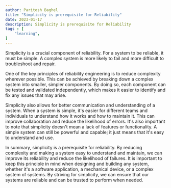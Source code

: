 ```yaml
---
author: Paritosh Baghel
title: "Simplicity is prerequisite for Reliability"
date: 2023-01-17
description: Simplicity is prerequisite for Reliability
tags : [
    "learning",
]
---
```


Simplicity is a crucial component of reliability. For a system to be reliable, it must be simple. A complex system is more likely to fail and more difficult to troubleshoot and repair.

One of the key principles of reliability engineering is to reduce complexity wherever possible. This can be achieved by breaking down a complex system into smaller, simpler components. By doing so, each component can be tested and validated independently, which makes it easier to identify and fix any issues that may arise.

Simplicity also allows for better communication and understanding of a system. When a system is simple, it's easier for different teams and individuals to understand how it works and how to maintain it. This can improve collaboration and reduce the likelihood of errors.
It's also important to note that simplicity doesn't mean a lack of features or functionality. A simple system can still be powerful and capable; it just means that it's easy to understand and use.

In summary, simplicity is a prerequisite for reliability. By reducing complexity and making a system easy to understand and maintain, we can improve its reliability and reduce the likelihood of failures.
It is important to keep this principle in mind when designing and building any system, whether it's a software application, a mechanical device, or a complex system of systems. By striving for simplicity, we can ensure that our systems are reliable and can be trusted to perform when needed.